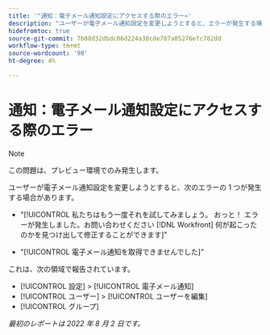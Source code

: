 ```yaml
---
title: '"通知：電子メール通知設定にアクセスする際のエラー»'
description: "ユーザーが電子メール通知設定を変更しようとすると、エラーが発生する場合があります。"
hidefromtoc: true
source-git-commit: 7b08d32dbdc06d224a30cde787a05276efc782dd
workflow-type: tm+mt
source-wordcount: '98'
ht-degree: 4%

---
```



# 通知：電子メール通知設定にアクセスする際のエラー

>[!NOTE]
>
>この問題は、プレビュー環境でのみ発生します。

ユーザーが電子メール通知設定を変更しようとすると、次のエラーの 1 つが発生する場合があります。

* &quot;[!UICONTROL 私たちはもう一度それを試してみましょう。 おっと！ エラーが発生しました。お問い合わせください [!DNL Workfront] 何が起こったのかを見つけ出して修正することができます]&quot;

* &quot;[!UICONTROL 電子メール通知を取得できませんでした]&quot;

これは、次の領域で報告されています。

* [!UICONTROL 設定] > [!UICONTROL 電子メール通知]
* [!UICONTROL ユーザー] > [!UICONTROL ユーザーを編集]
* [!UICONTROL グループ]

_最初のレポートは 2022 年 8 月 2 日です。_

